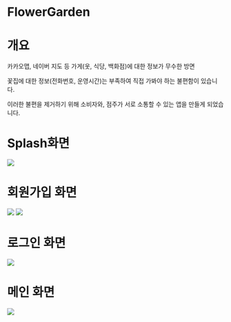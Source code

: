 # FlowerGarden

# 개요

카카오맵, 네이버 지도 등 가게(옷, 식당, 백화점)에 대한 정보가 무수한 방면

꽃집에 대한 정보(전화번호, 운영시간)는 부족하여 직접 가봐야 하는 불편함이 있습니다.

이러한 불편을 제거하기 위해 소비자와, 점주가 서로 소통할 수 있는 앱을 만들게 되었습니다.

# Splash화면
<p align="left">
<img src="https://user-images.githubusercontent.com/101933903/199677690-3de6b129-6f79-4b69-a825-76452e4fb71d.gif"/>
</p>

# 회원가입 화면

<p algin="left">
<img src="https://user-images.githubusercontent.com/101933903/199708809-445d57f6-4de9-46c6-88c5-178eabb6439b.gif"/>
<img src="https://user-images.githubusercontent.com/101933903/199678410-c8478a91-a0a9-4295-8e06-4bea9e008429.gif"/>
</p>


# 로그인 화면

<p algin="left">
<img src="https://user-images.githubusercontent.com/101933903/199706873-f6366806-6d92-49f0-ae46-cc1ce04c1d80.gif"/>
</p>

# 메인 화면

<p algin="left">
<img src="https://user-images.githubusercontent.com/101933903/199709507-322eb75c-8c5b-46b2-8d6d-bcb3c9f79a5e.gif"/>
</p>
